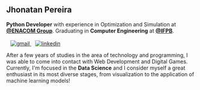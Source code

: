 ## Jhonatan Pereira

**Python Developer** with experience in Optimization and Simulation at **[@ENACOM Group](https://www.enacom.com.br/index.html)**. Graduating in **Computer Engineering** at **[@IFPB](https://ifpb.edu.br)**.
<br><br>
&ensp;
<a href="mailto:jhonatangopereira@gmail.com">
  <img alt="gmail" src="https://img.shields.io/badge/Gmail-D14836?style=for-the-badge&logo=gmail&logoColor=white">
</a>
&ensp;
<a target="_blank" href="https://www.linkedin.com/in/jhonatangopereira/">
  <img alt="linkedin" src="https://img.shields.io/badge/LinkedIn-0077B5?style=for-the-badge&logo=linkedin&logoColor=white">
</a>

After a few years of studies in the area of technology and programming, I was able to come into contact with Web Development and Digital Games. Currently, I'm focused in the **Data Science** and I consider myself a great enthusiast in its most diverse stages, from visualization to the application of machine learning models!

